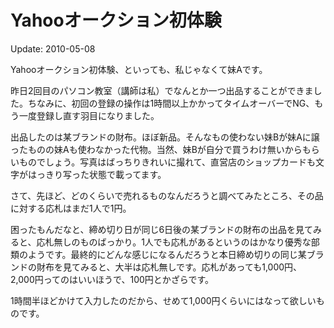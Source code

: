 # Yahooオークション初体験

Update: 2010-05-08

Yahooオークション初体験、といっても、私じゃなくて妹Aです。

昨日2回目のパソコン教室（講師は私）でなんとか一つ出品することができました。ちなみに、初回の登録の操作は1時間以上かかってタイムオーバーでNG、もう一度登録し直す羽目になりました。

出品したのは某ブランドの財布。ほぼ新品。そんなもの使わない妹Bが妹Aに譲ったものの妹Aも使わなかった代物。当然、妹Bが自分で買うわけ無いからもらいものでしょう。写真はばっちりきれいに撮れて、直営店のショップカードも文字がはっきり写った状態で載ってます。

さて、先ほど、どのくらいで売れるものなんだろうと調べてみたところ、その品に対する応札はまだ1人で1円。

困ったもんだなと、締め切り日が同じ6日後の某ブランドの財布の出品を見てみると、応札無しのものばっかり。1人でも応札があるというのはかなり優秀な部類のようです。最終的にどんな感じになるんだろうと本日締め切りの同じ某ブランドの財布を見てみると、大半は応札無しです。応札があっても1,000円、2,000円ってのはいいほうで、100円とかざらです。

1時間半ほどかけて入力したのだから、せめて1,000円くらいにはなって欲しいものです。
